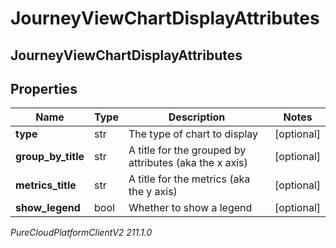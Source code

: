 # JourneyViewChartDisplayAttributes

## JourneyViewChartDisplayAttributes

## Properties

|Name | Type | Description | Notes|
|------------ | ------------- | ------------- | -------------|
| **type** | str | The type of chart to display | [optional] |
| **group_by_title** | str | A title for the grouped by attributes (aka the x axis) | [optional] |
| **metrics_title** | str | A title for the metrics (aka the y axis) | [optional] |
| **show_legend** | bool | Whether to show a legend | [optional] |



_PureCloudPlatformClientV2 211.1.0_
